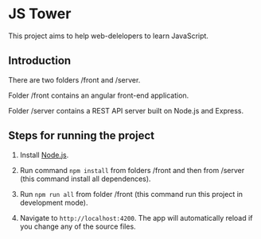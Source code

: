 # JS Tower

This project aims to help web-delelopers to learn JavaScript.

## Introduction

There are two folders /front and /server. 

Folder /front contains an angular front-end application.

Folder /server contains a REST API server built on Node.js and Express.

## Steps for running the project

1. Install <a href="nodejs.org">Node.js</a>.

2. Run command `npm install` from folders /front and then from /server (this command install all dependences).

3. Run `npm run all` from folder /front (this command run this project in development mode). 

4. Navigate to `http://localhost:4200`. The app will automatically reload if you change any of the source files.
